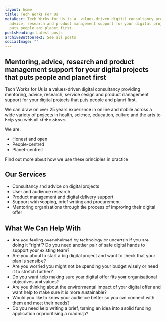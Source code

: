 ```yaml
---
layout: home
title: Tech Works For Us
metaDesc: Tech Works for Us is a  values-driven digital consultancy providing mentoring,
  advice, research and product management support for your digital projects that
  puts people and planet first.
postsHeading: Latest posts
archiveButtonText: See all posts
socialImage: ""
---
```

## Mentoring, advice, research and product management support for your digital projects that puts people and planet first

Tech Works for Us is a values-driven digital consultancy providing mentoring, advice, research, service design and product management support for your digital projects that puts people and planet first.

We can draw on over 25 years experience in online and mobile across a wide variety of projects in health, science, education, culture and the arts to help you with all of the above.

We are:

* Honest and open
* People-centred
* Planet-centred

Find out more about how we use [these principles in practice](/our-principles/)

## Our Services

* Consultancy and advice on digital projects
* User and audience research
* Product management and digital delivery support
* Support with scoping, brief writing and procurement
* Mentoring organisations through the process of improving their digital offer

## What We Can Help With

* Are you feeling overwhelmed by technology or uncertain if you are doing it “right”? Do you need another pair of safe digital hands to support your existing team?
* Are you about to start a big digital project and want to check that your plan is sensible?
* Are you worried you might not be spending your budget wisely or need it to stretch further?
* Do you want help making sure your digital offer fits your organisational objectives and values?
* Are you thinking about the environmental impact of your digital offer and want help to make sure it is more sustainable?
* Would you like to know your audience better so you can connect with them and meet their needs?
* Do you need help writing a brief, turning an idea into a solid funding application or prioritising a roadmap?